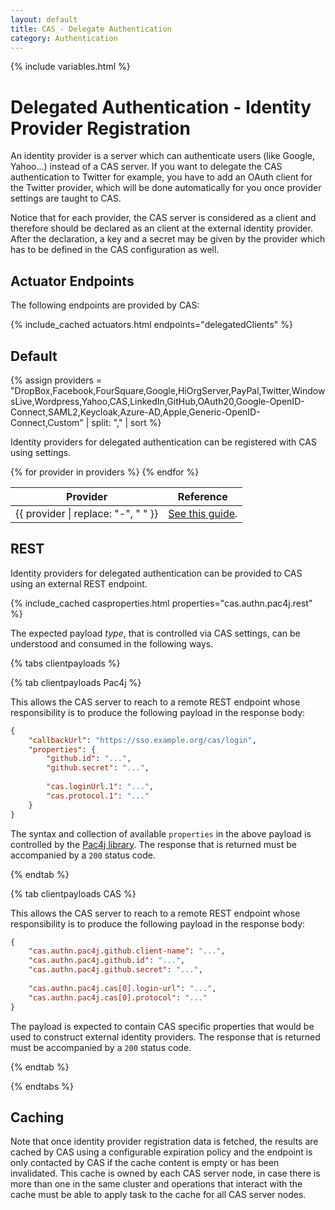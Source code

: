 ```yaml
---
layout: default
title: CAS - Delegate Authentication
category: Authentication
---
```


{% include variables.html %}

# Delegated Authentication - Identity Provider Registration

An identity provider is a server which can authenticate users (like Google, Yahoo...) instead of a CAS server.
If you want to delegate the CAS authentication to Twitter for example, you have to add an
OAuth client for the Twitter provider, which will be done automatically for you once provider settings are taught to CAS.

Notice that for each provider, the CAS server is considered as a client and therefore should be declared as
an client at the external identity provider. After the declaration, a key and a secret may be given by the provider which has
to be defined in the CAS configuration as well.

## Actuator Endpoints

The following endpoints are provided by CAS:

{% include_cached actuators.html endpoints="delegatedClients" %}

## Default

{% assign providers = "DropBox,Facebook,FourSquare,Google,HiOrgServer,PayPal,Twitter,WindowsLive,Wordpress,Yahoo,CAS,LinkedIn,GitHub,OAuth20,Google-OpenID-Connect,SAML2,Keycloak,Azure-AD,Apple,Generic-OpenID-Connect,Custom" | split: "," | sort %}

Identity providers for delegated authentication can be registered with CAS using settings. 

<table class="cas-datatable">
  <thead>
    <tr><th>Provider</th><th>Reference</th></tr>
  </thead>
  <tbody>
    {% for provider in providers %}
    <tr>
    <td>{{ provider | replace: "-", " " }} </td>
    <td><a href="Delegate-Authentication-{{ provider }}.html">See this guide</a>.</td>
    </tr>
    {% endfor %}
  </tbody>
</table>

## REST

Identity providers for delegated authentication can be provided to CAS using an external REST endpoint. 

{% include_cached casproperties.html properties="cas.authn.pac4j.rest" %}

The expected payload *type*, that is controlled via CAS settings, can be understood and consumed in the following ways.

{% tabs clientpayloads %}

{% tab clientpayloads Pac4j %}

This allows the CAS server to reach to a remote REST endpoint whose responsibility is to produce the following payload in the response body:

```json
{
    "callbackUrl": "https://sso.example.org/cas/login",
    "properties": {
        "github.id": "...",
        "github.secret": "...",
        
        "cas.loginUrl.1": "...",
        "cas.protocol.1": "..."
    }
}
```

The syntax and collection of available `properties` in the above payload is controlled by the [Pac4j library](https://github.com/pac4j/pac4j).
The response that is returned must be accompanied by a `200` status code.

{% endtab %}

{% tab clientpayloads CAS %}

This allows the CAS server to reach to a remote REST endpoint whose responsibility is to produce the following payload in the response body:

```json
{
    "cas.authn.pac4j.github.client-name": "...",
    "cas.authn.pac4j.github.id": "...",
    "cas.authn.pac4j.github.secret": "...",
    
    "cas.authn.pac4j.cas[0].login-url": "...",
    "cas.authn.pac4j.cas[0].protocol": "..."
}
```

The payload is expected to contain CAS specific properties that would be used to construct external identity providers. The
response that is returned must be accompanied by a `200` status code.

{% endtab %}

{% endtabs %}

## Caching

Note that once identity provider registration data is fetched, the results are cached by CAS 
using a configurable expiration policy and the endpoint is only contacted by CAS if the cache 
content is empty or has been invalidated. This cache is owned by each CAS server node, in case there is more than one
in the same cluster and operations that interact with the cache must be able to apply task to the cache for all CAS server nodes. 
